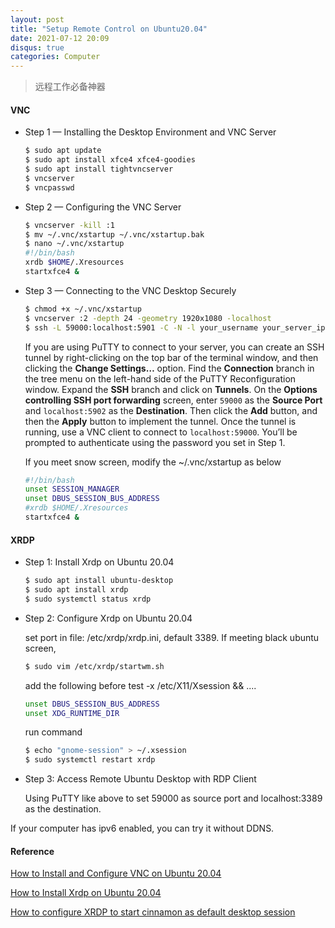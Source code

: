 ```yaml
---
layout: post
title: "Setup Remote Control on Ubuntu20.04"
date: 2021-07-12 20:09
disqus: true
categories: Computer
---
```



> 远程工作必备神器

#### VNC

- Step 1 — Installing the Desktop Environment and VNC Server

  ```bash
  $ sudo apt update
  $ sudo apt install xfce4 xfce4-goodies
  $ sudo apt install tightvncserver
  $ vncserver
  $ vncpasswd
  ```

- Step 2 — Configuring the VNC Server

  ```bash
  $ vncserver -kill :1
  $ mv ~/.vnc/xstartup ~/.vnc/xstartup.bak
  $ nano ~/.vnc/xstartup
  #!/bin/bash
  xrdb $HOME/.Xresources
  startxfce4 &
  ```

- Step 3 — Connecting to the VNC Desktop Securely

  ```bash
  $ chmod +x ~/.vnc/xstartup
  $ vncserver :2 -depth 24 -geometry 1920x1080 -localhost
  $ ssh -L 59000:localhost:5901 -C -N -l your_username your_server_ip
  ```

  If you are using PuTTY to connect to your server, you can create an SSH tunnel by right-clicking on the top bar of the terminal window, and then clicking the **Change Settings…** option. Find the **Connection** branch in the tree menu on the left-hand side of the PuTTY Reconfiguration window. Expand the **SSH** branch and click on **Tunnels**. On the **Options controlling SSH port forwarding** screen, enter `59000` as the **Source Port** and `localhost:5902` as the **Destination**. Then click the **Add** button, and then the **Apply** button to implement the tunnel. Once the tunnel is running, use a VNC client to connect to `localhost:59000`. You’ll be prompted to authenticate using the password you set in Step 1.

  If you meet snow screen, modify the ~/.vnc/xstartup as below

  ```bash
  #!/bin/bash
  unset SESSION_MANAGER
  unset DBUS_SESSION_BUS_ADDRESS
  #xrdb $HOME/.Xresources
  startxfce4 &
  ```



#### XRDP

- Step 1: Install Xrdp on Ubuntu 20.04

  ```bash
  $ sudo apt install ubuntu-desktop
  $ sudo apt install xrdp
  $ sudo systemctl status xrdp
  ```

- Step 2: Configure Xrdp on Ubuntu 20.04

  set port in file: /etc/xrdp/xrdp.ini, default 3389. If meeting black ubuntu screen,

  ```bash
  $ sudo vim /etc/xrdp/startwm.sh
  ```

  add the following before test -x /etc/X11/Xsession && ....

  ```bash
  unset DBUS_SESSION_BUS_ADDRESS
  unset XDG_RUNTIME_DIR
  ```

  run command

  ```bash
  $ echo "gnome-session" > ~/.xsession
  $ sudo systemctl restart xrdp
  ```

- Step 3: Access Remote Ubuntu Desktop with RDP Client

  Using PuTTY like above to set 59000 as source port and localhost:3389 as the destination.


If your computer has ipv6 enabled, you can try it without DDNS.

#### Reference

[How to Install and Configure VNC on Ubuntu 20.04](https://www.digitalocean.com/community/tutorials/how-to-install-and-configure-vnc-on-ubuntu-20-04)

[How to Install Xrdp on Ubuntu 20.04](https://www.tecmint.com/install-xrdp-on-ubuntu/#:~:text=Ubuntu%2015%20Comments%20Xrdp%20is%20an%20open-source%20equivalent,article.%20It%E2%80%99s%20completely%20free%20to%20download%20and%20use.)

[How to configure XRDP to start cinnamon as default desktop session](https://askubuntu.com/questions/135483/how-to-configure-xrdp-to-start-cinnamon-as-default-desktop-session)
